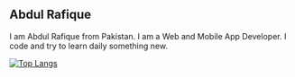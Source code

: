 ## Abdul Rafique
I am Abdul Rafique from Pakistan. I am a Web and Mobile App Developer. I code and try to learn daily something new.

[![Top Langs](https://github-readme-stats.vercel.app/api/top-langs/?username=abdul-rafique&layout=compact)](https://github.com/anuraghazra/github-readme-stats)
